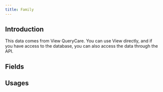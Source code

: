 ```yaml
---
title: Family
---
```


## Introduction

This data comes from View QueryCare. You can use View directly, and if you have access to the database, you can also access the data through the API.

## Fields
<dsgrid class="not-prose mb-4"></dsgrid>

## Usages